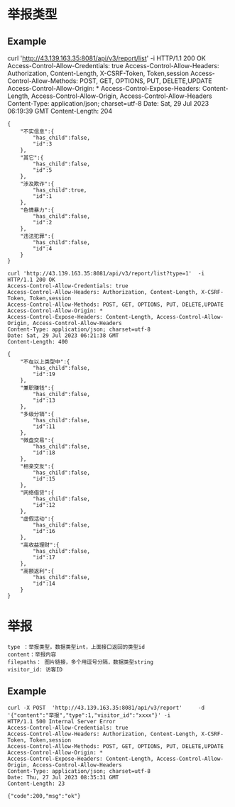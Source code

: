 # 举报类型

## Example


   curl 'http://43.139.163.35:8081/api/v3/report/list'  -i
    HTTP/1.1 200 OK
    Access-Control-Allow-Credentials: true
    Access-Control-Allow-Headers: Authorization, Content-Length, X-CSRF-Token, Token,session
    Access-Control-Allow-Methods: POST, GET, OPTIONS, PUT, DELETE,UPDATE
    Access-Control-Allow-Origin: *
    Access-Control-Expose-Headers: Content-Length, Access-Control-Allow-Origin, Access-Control-Allow-Headers
    Content-Type: application/json; charset=utf-8
    Date: Sat, 29 Jul 2023 06:19:39 GMT
    Content-Length: 204

    {
        "不实信息":{
            "has_child":false,
            "id":3
        },
        "其它":{
            "has_child":false,
            "id":5
        },
        "涉及欺诈":{
            "has_child":true,
            "id":1
        },
        "色情暴力":{
            "has_child":false,
            "id":2
        },
        "违法犯罪":{
            "has_child":false,
            "id":4
        }
    }

    curl 'http://43.139.163.35:8081/api/v3/report/list?type=1'  -i
    HTTP/1.1 200 OK
    Access-Control-Allow-Credentials: true
    Access-Control-Allow-Headers: Authorization, Content-Length, X-CSRF-Token, Token,session
    Access-Control-Allow-Methods: POST, GET, OPTIONS, PUT, DELETE,UPDATE
    Access-Control-Allow-Origin: *
    Access-Control-Expose-Headers: Content-Length, Access-Control-Allow-Origin, Access-Control-Allow-Headers
    Content-Type: application/json; charset=utf-8
    Date: Sat, 29 Jul 2023 06:21:38 GMT
    Content-Length: 400

    {
        "不在以上类型中":{
            "has_child":false,
            "id":19
        },
        "兼职赚钱":{
            "has_child":false,
            "id":13
        },
        "多级分销":{
            "has_child":false,
            "id":11
        },
        "微盘交易":{
            "has_child":false,
            "id":18
        },
        "相亲交友":{
            "has_child":false,
            "id":15
        },
        "网络借贷":{
            "has_child":false,
            "id":12
        },
        "虚假活动":{
            "has_child":false,
            "id":16
        },
        "高收益理财":{
            "has_child":false,
            "id":17
        },
        "高额返利":{
            "has_child":false,
            "id":14
        }
    }

# 举报

    type ：举报类型，数据类型int，上面接口返回的类型id
    content：举报内容
    filepaths： 图片链接，多个用逗号分隔，数据类型string
    visitor_id: 访客ID
## Example


    curl -X POST  'http://43.139.163.35:8081/api/v3/report'     -d '{"content":"举报","type":1,"visitor_id":"xxxx"}' -i
    HTTP/1.1 500 Internal Server Error
    Access-Control-Allow-Credentials: true
    Access-Control-Allow-Headers: Authorization, Content-Length, X-CSRF-Token, Token,session
    Access-Control-Allow-Methods: POST, GET, OPTIONS, PUT, DELETE,UPDATE
    Access-Control-Allow-Origin: *
    Access-Control-Expose-Headers: Content-Length, Access-Control-Allow-Origin, Access-Control-Allow-Headers
    Content-Type: application/json; charset=utf-8
    Date: Thu, 27 Jul 2023 08:35:31 GMT
    Content-Length: 23

    {"code":200,"msg":"ok"}